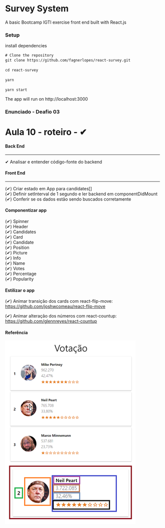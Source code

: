 # Survey System
A basic Bootcamp IGTI exercise front end built with React.js

### Setup

install dependencies<br/>
```shell
# Clone the repository
git clone https://github.com/fagnerlopes/react-survey.git

cd react-survey

yarn

yarn start

```

The app will run on http://localhost:3000<br/>

### Enunciado - Deafio 03
Aula 10 - roteiro - ✔ 
=====================

#### Back End 
---------

✔ Analisar e entender código-fonte do backend

#### Front End 
---------

(✔) Criar estado em App para candidates[]<br/>
(✔) Definir setInterval de 1 segundo e ler 
   backend em componentDidMount<br/>
(✔) Conferir se os dados estão sendo buscados
   corretamente<br/>

#### Componentizar app
   (✔) Spinner<br/>
   (✔) Header<br/>
   (✔) Candidates <br/>
   (✔) Card <br/>
   (✔) Candidate <br/>
   (✔) Position<br/>
   (✔) Picture<br/>
   (✔) Info<br/>
   (✔) Name<br/>
   (✔) Votes<br/>
   (✔) Percentage<br/>
   (✔) Popularity<br/>

#### Estilizar o app

(✔) Animar transição dos cards com react-flip-move:<br/>
   <https://github.com/joshwcomeau/react-flip-move>

(✔) Animar alteração dos números com react-countup:<br/>
   <https://github.com/glennreyes/react-countup>

#### Referência
![](referencia.png)
